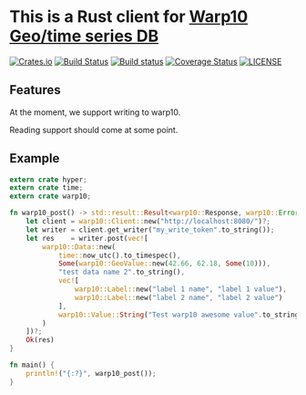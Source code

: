# This is a Rust client for [Warp10 Geo/time series DB](http://www.warp10.io/)

[![Crates.io](https://img.shields.io/crates/v/warp10.svg)](https://crates.io/crates/warp10)
[![Build Status](https://travis-ci.org/CleverCloud/warp10.rs.svg?branch=master)](https://travis-ci.org/CleverCloud/warp10.rs)
[![Build status](https://ci.appveyor.com/api/projects/status/a07ji027cs3t7jqu?svg=true)](https://ci.appveyor.com/project/Keruspe/warp10-rs)
[![Coverage Status](https://coveralls.io/repos/github/CleverCloud/warp10.rs/badge.svg?branch=master)](https://coveralls.io/github/CleverCloud/warp10.rs?branch=master)
[![LICENSE](https://img.shields.io/github/license/CleverCloud/warp10.rs.svg)](COPYING)

## Features

At the moment, we support writing to warp10.

Reading support should come at some point.

## Example

```rust
extern crate hyper;
extern crate time;
extern crate warp10;

fn warp10_post() -> std::result::Result<warp10::Response, warp10::Error> {
    let client = warp10::Client::new("http://localhost:8080/")?;
    let writer = client.get_writer("my_write_token".to_string());
    let res    = writer.post(vec![
        warp10::Data::new(
            time::now_utc().to_timespec(),
            Some(warp10::GeoValue::new(42.66, 62.18, Some(10))),
            "test data name 2".to_string(),
            vec![
                warp10::Label::new("label 1 name", "label 1 value"),
                warp10::Label::new("label 2 name", "label 2 value")
            ],
            warp10::Value::String("Test warp10 awesome value".to_string())
        )
    ])?;
    Ok(res)
}

fn main() {
    println!("{:?}", warp10_post());
}
```
